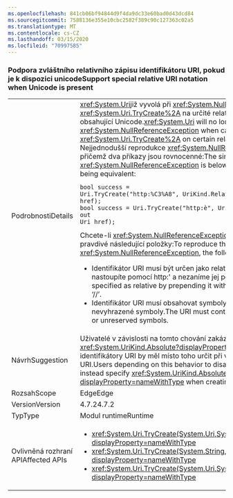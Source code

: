 ```yaml
---
ms.openlocfilehash: 841cb06bf94844d9f4da9dc33e60bad0d43dcd84
ms.sourcegitcommit: 7588136e355e10cbc2582f389c90c127363c02a5
ms.translationtype: MT
ms.contentlocale: cs-CZ
ms.lasthandoff: 03/15/2020
ms.locfileid: "70997585"
---
```

### <a name="support-special-relative-uri-notation-when-unicode-is-present"></a><span data-ttu-id="37b4f-101">Podpora zvláštního relativního zápisu identifikátoru URI, pokud je k dispozici unicode</span><span class="sxs-lookup"><span data-stu-id="37b4f-101">Support special relative URI notation when Unicode is present</span></span>

|   |   |
|---|---|
|<span data-ttu-id="37b4f-102">Podrobnosti</span><span class="sxs-lookup"><span data-stu-id="37b4f-102">Details</span></span>|<span data-ttu-id="37b4f-103"><xref:System.Uri>již vyvolá při <xref:System.NullReferenceException> volání <xref:System.Uri.TryCreate%2A> na určité relativní IDENTIFIKÁTORY URI obsahující Unicode.</span><span class="sxs-lookup"><span data-stu-id="37b4f-103"><xref:System.Uri> will no longer throw a <xref:System.NullReferenceException> when calling <xref:System.Uri.TryCreate%2A> on certain relative URIs containing Unicode.</span></span> <span data-ttu-id="37b4f-104">Nejjednodušší reprodukce <xref:System.NullReferenceException> je níže, přičemž dva příkazy jsou rovnocenné:</span><span class="sxs-lookup"><span data-stu-id="37b4f-104">The simplest reproduction of the <xref:System.NullReferenceException> is below, with the two statements being equivalent:</span></span><pre><code class="lang-csharp">bool success = Uri.TryCreate(&quot;http:%C3%A8&quot;, UriKind.RelativeOrAbsolute, out Uri href);&#13;&#10;bool success = Uri.TryCreate(&quot;http:&#232;&quot;, UriKind.RelativeOrAbsolute, out Uri href);&#13;&#10;</code></pre><span data-ttu-id="37b4f-105">Chcete-li <xref:System.NullReferenceException>reprodukovat , musí být pravdivé následující položky:</span><span class="sxs-lookup"><span data-stu-id="37b4f-105">To reproduce the <xref:System.NullReferenceException>, the following items must be true:</span></span><ul><li><span data-ttu-id="37b4f-106">Identifikátor URI musí být určen jako relativní tak, že jej předběžně nastoupíte pomocí http:' a nezaníme jej pomocí '//'.</span><span class="sxs-lookup"><span data-stu-id="37b4f-106">The URI must be specified as relative by prepending it with ‘http:’ and not following it with ‘//’.</span></span></li><li><span data-ttu-id="37b4f-107">Identifikátor URI musí obsahovat symboly Unicode s procenty nebo nevyhrazené symboly.</span><span class="sxs-lookup"><span data-stu-id="37b4f-107">The URI must contain percent-encoded Unicode or unreserved symbols.</span></span></li></ul>|
|<span data-ttu-id="37b4f-108">Návrh</span><span class="sxs-lookup"><span data-stu-id="37b4f-108">Suggestion</span></span>|<span data-ttu-id="37b4f-109">Uživatelé v závislosti na tomto chování zakázat <xref:System.UriKind.Absolute?displayProperty=nameWithType> relativní identifikátory URI by měl místo toho určit při vytváření identifikátoru URI.</span><span class="sxs-lookup"><span data-stu-id="37b4f-109">Users depending on this behavior to disallow relative URIs should instead specify <xref:System.UriKind.Absolute?displayProperty=nameWithType> when creating a URI.</span></span>|
|<span data-ttu-id="37b4f-110">Rozsah</span><span class="sxs-lookup"><span data-stu-id="37b4f-110">Scope</span></span>|<span data-ttu-id="37b4f-111">Edge</span><span class="sxs-lookup"><span data-stu-id="37b4f-111">Edge</span></span>|
|<span data-ttu-id="37b4f-112">Version</span><span class="sxs-lookup"><span data-stu-id="37b4f-112">Version</span></span>|<span data-ttu-id="37b4f-113">4.7.2</span><span class="sxs-lookup"><span data-stu-id="37b4f-113">4.7.2</span></span>|
|<span data-ttu-id="37b4f-114">Typ</span><span class="sxs-lookup"><span data-stu-id="37b4f-114">Type</span></span>|<span data-ttu-id="37b4f-115">Modul runtime</span><span class="sxs-lookup"><span data-stu-id="37b4f-115">Runtime</span></span>|
|<span data-ttu-id="37b4f-116">Ovlivněná rozhraní API</span><span class="sxs-lookup"><span data-stu-id="37b4f-116">Affected APIs</span></span>|<ul><li><xref:System.Uri.TryCreate(System.Uri,System.Uri,System.Uri@)?displayProperty=nameWithType></li><li><xref:System.Uri.TryCreate(System.String,System.UriKind,System.Uri@)?displayProperty=nameWithType></li><li><xref:System.Uri.TryCreate(System.Uri,System.String,System.Uri@)?displayProperty=nameWithType></li></ul>|
